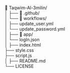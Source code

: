 
📁 Taqwim-Al-3milin/  
│
├── 📁 .github/  
│   └── 📁 workflows/  
│       ├── update_user.yml          
│       └── update_password.yml      
│
├── 📁 app/  
│   └── logIn.json                 
│
├── index.html                       
├── style.css                        
├── script.js               
│
├── README.md                     
└── LICENSE                                            
